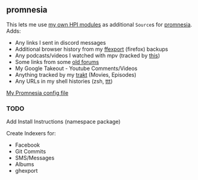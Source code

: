 ## promnesia

This lets me use [my own HPI modules](https://github.com/seanbreckenridge/HPI) as additional `Source`s for [promnesia](https://github.com/karlicoss/promnesia). Adds:

- Any links I sent in discord messages
- Additional browser history from my [ffexport](https://github.com/seanbreckenridge/ffexport) (firefox) backups
- Any podcasts/videos I watched with mpv (tracked by [this](https://github.com/seanbreckenridge/mpv-history-daemon))
- Some links from some [old forums](https://github.com/seanbreckenridge/forum_parser)
- My Google Takeout - Youtube Comments/Videos
- Anything tracked by my [trakt](https://github.com/seanbreckenridge/traktexport) (Movies, Episodes)
- Any URLs in my shell histories (zsh, [ttt](https://github.com/seanbreckenridge/ttt))

[My Promnesia config file](https://sean.fish/d/promnesia/config.py)

### TODO

Add Install Instructions (namespace package)

Create Indexers for:

- Facebook
- Git Commits
- SMS/Messages
- Albums
- ghexport
